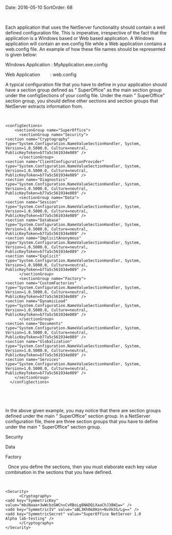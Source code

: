 Date: 2016-05-10
SortOrder: 68

 

Each application that uses the NetServer functionality should contain a well defined configuration file. This is imperative, irrespective of the fact that the application is a Windows based or Web based application. A Windows application will contain an exe.config file while a Web application contains a web.config file. An example of how these file names should be represented is given below:

Windows Application : MyApplication.exe.config

Web Application        : web.config

A typical configuration file that you have to define in your application should have a section group defined as " SuperOffice" as the main section group under the configSections of your config file. Under the main " SuperOffice" section group, you should define other sections and section groups that NetServer extracts information from.

 

```
<configSections>
    <sectionGroup name="SuperOffice">
      <sectionGroup name="Security">
<section name="Cryptography"
type="System.Configuration.NameValueSectionHandler, System,
Version=1.0.5000.0, Culture=neutral,
PublicKeyToken=b77a5c561934e089" />
      </sectionGroup>
<section name="ClientConfigurationProvider"
type="System.Configuration.NameValueSectionHandler, System,
Version=1.0.5000.0, Culture=neutral,
PublicKeyToken=b77a5c561934e089" />
<section name="Diagnostics"
type="System.Configuration.NameValueSectionHandler, System,
Version=1.0.5000.0, Culture=neutral,
PublicKeyToken=b77a5c561934e089" />
      <sectionGroup name="Data">
<section name="Session"
type="System.Configuration.NameValueSectionHandler, System,
Version=1.0.5000.0, Culture=neutral,
PublicKeyToken=b77a5c561934e089" />
<section name="Database"
type="System.Configuration.NameValueSectionHandler, System,
Version=1.0.5000.0, Culture=neutral,
PublicKeyToken=b77a5c561934e089" />
<section name="ImplicitAnonymous"
type="System.Configuration.NameValueSectionHandler, System,
Version=1.0.5000.0, Culture=neutral,
PublicKeyToken=b77a5c561934e089" />
<section name="Explicit"
type="System.Configuration.NameValueSectionHandler, System,
Version=1.0.5000.0, Culture=neutral,
PublicKeyToken=b77a5c561934e089" />
      </sectionGroup>
      <sectionGroup name="Factory">
<section name="CustomFactories"
type="System.Configuration.NameValueSectionHandler, System,
Version=1.0.5000.0, Culture=neutral,
PublicKeyToken=b77a5c561934e089" />
<section name="DynamicLoad"
type="System.Configuration.NameValueSectionHandler, System,
Version=1.0.5000.0, Culture=neutral,
PublicKeyToken=b77a5c561934e089" />
      </sectionGroup>
<section name="Documents"
type="System.Configuration.NameValueSectionHandler, System,
Version=1.0.5000.0, Culture=neutral,
PublicKeyToken=b77a5c561934e089" />
<section name="Globalization"
type="System.Configuration.NameValueSectionHandler, System,
Version=1.0.5000.0, Culture=neutral,
PublicKeyToken=b77a5c561934e089" />
<section name="Services"
type="System.Configuration.NameValueSectionHandler, System,
Version=1.0.5000.0, Culture=neutral,
PublicKeyToken=b77a5c561934e089" />
    </sectionGroup>
  </configSections>

 
```

 

In the above given example, you may notice that there are section groups defined under the main " SuperOffice" section group. In a NetServer configuration file, there are three section groups that you have to define under the main " SuperOffice" section group.

Security

Data

Factory

  Once you define the sections, then you must elaborate each key value combination in the sections that you have defined.

 

```
<Security>
      <Cryptography>
<add key="SymmetricKey"
value="mbiNaaa+3wWcbzGWCnvCvRBoLg8NADQiXaaChJ38W1w=" />
<add key="SymmetricIV" value="aBL3Kh0mXHzn+NvXkSS/Lg==" />
<add key="SymmetricSecret" value="SuperOffice NetServer 1.0
Alpha lab-testing" />
      </Cryptography>
</Security>
```

 

